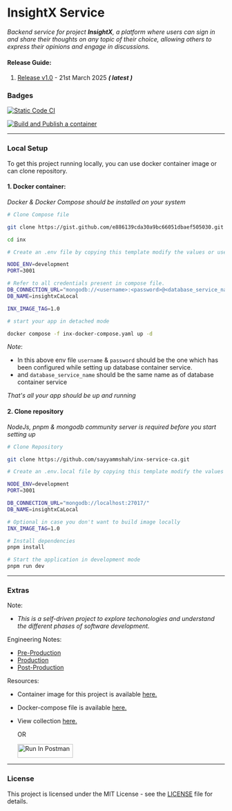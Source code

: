 # InsightX Service

_Backend service for project **InsightX**, a platform where users can sign in and share their thoughts on any topic of their choice, allowing others to express their opinions and engage in discussions._

#### Release Guide:

1. [Release v1.0](https://github.com/sayyammshah/inx-service-ca/releases/tag/v1.0) - 21st March 2025 **_( latest )_**

### Badges

[![Static Code CI](https://github.com/sayyammshah/inx-service-ca/actions/workflows/checks.yaml/badge.svg)](https://github.com/sayyammshah/inx-service-ca/actions/workflows/checks.yaml)

[![Build and Publish a container](https://github.com/sayyammshah/inx-service-ca/actions/workflows/publish.yaml/badge.svg)](https://github.com/sayyammshah/inx-service-ca/actions/workflows/publish.yaml)

---

### Local Setup

To get this project running locally, you can use docker container image or can clone repository.

#### 1. Docker container:

_Docker & Docker Compose should be installed on your system_

```bash
# Clone Compose file

git clone https://gist.github.com/e886139cda30a9bc66051dbaef505030.git inx

cd inx
```

```bash
# Create an .env file by copying this template modify the values or use it as is & Ensure the .env file is inside the inx directory.

NODE_ENV=development
PORT=3001

# Refer to all credentials present in compose file.
DB_CONNECTION_URL="mongodb://<username>:<password>@<database_service_name>:27017/?authSource=admin"
DB_NAME=insightxCaLocal

INX_IMAGE_TAG=1.0
```

```bash
# start your app in detached mode

docker compose -f inx-docker-compose.yaml up -d
```

_Note_:

- In this above env file `username` & `password` should be the one which has been configured while setting up database container service.
- and `database_service_name` should be the same name as of database container service

_That's all your app should be up and running_

#### 2. Clone repository

_NodeJs, pnpm & mongodb community server is required before you start setting up_

```bash
# Clone Repository

git clone https://github.com/sayyammshah/inx-service-ca.git
```

```bash
# Create an .env.local file by copying this template modify the values or use it as is.

NODE_ENV=development
PORT=3001

DB_CONNECTION_URL="mongodb://localhost:27017/"
DB_NAME=insightxCaLocal

# Optional in case you don't want to build image locally
INX_IMAGE_TAG=1.0
```

```bash
# Install dependencies
pnpm install

# Start the application in development mode
pnpm run dev
```

---

### Extras

Note:

- _This is a self-driven project to explore techonologies and understand the different phases of software development._

Engineering Notes:

- [Pre-Production](engineering-notes/pre-production/)
- [Production](engineering-notes/production/)
- [Post-Production](engineering-notes/post-production/)

Resources:

- Container image for this project is available [here.](https://github.com/sayyammshah/inx-service-ca/pkgs/container/inx-service-ca)
- Docker-compose file is available [here.](https://gist.github.com/e886139cda30a9bc66051dbaef505030.git)
- View collection [here.](https://www.postman.com/red-trinity-198591/api-box/collection/zupxh38/inx-service-ca)

  OR

  [<img src="https://run.pstmn.io/button.svg" alt="Run In Postman" style="width: 128px; height: 32px;">](https://app.getpostman.com/run-collection/17286362-d4ffe187-b2fd-4207-bee2-f7a9800f2397?action=collection%2Ffork&source=rip_markdown&collection-url=entityId%3D17286362-d4ffe187-b2fd-4207-bee2-f7a9800f2397%26entityType%3Dcollection%26workspaceId%3D555ae0bc-9f9b-4f70-a395-d0c7947b109e#?env%5BGlobal%5D=W3sia2V5IjoiQmFzZVVybCIsInZhbHVlIjoiaHR0cDovL2xvY2FsaG9zdDozMDAxIiwiZW5hYmxlZCI6dHJ1ZSwidHlwZSI6ImRlZmF1bHQiLCJzZXNzaW9uVmFsdWUiOiJodHRwOi8vbG9jYWxob3N0OjMwMDEiLCJjb21wbGV0ZVNlc3Npb25WYWx1ZSI6Imh0dHA6Ly9sb2NhbGhvc3Q6MzAwMSIsInNlc3Npb25JbmRleCI6MH1d)

---

### License

This project is licensed under the MIT License - see the [LICENSE](LICENSE) file for details.
